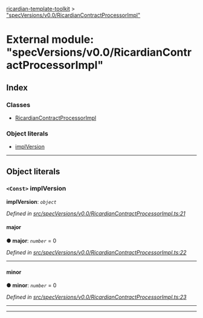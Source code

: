 [ricardian-template-toolkit](../README.md) > ["specVersions/v0.0/RicardianContractProcessorImpl"](../modules/_specversions_v0_0_ricardiancontractprocessorimpl_.md)

# External module: "specVersions/v0.0/RicardianContractProcessorImpl"

## Index

### Classes

* [RicardianContractProcessorImpl](../classes/_specversions_v0_0_ricardiancontractprocessorimpl_.ricardiancontractprocessorimpl.md)

### Object literals

* [implVersion](_specversions_v0_0_ricardiancontractprocessorimpl_.md#implversion)

---

## Object literals

<a id="implversion"></a>

### `<Const>` implVersion

**implVersion**: *`object`*

*Defined in [src/specVersions/v0.0/RicardianContractProcessorImpl.ts:21](https://github.com/EOSIO/ricardian-template-toolkit/blob/c1cccb0/src/specVersions/v0.0/RicardianContractProcessorImpl.ts#L21)*

<a id="implversion.major"></a>

####  major

**● major**: *`number`* = 0

*Defined in [src/specVersions/v0.0/RicardianContractProcessorImpl.ts:22](https://github.com/EOSIO/ricardian-template-toolkit/blob/c1cccb0/src/specVersions/v0.0/RicardianContractProcessorImpl.ts#L22)*

___
<a id="implversion.minor"></a>

####  minor

**● minor**: *`number`* = 0

*Defined in [src/specVersions/v0.0/RicardianContractProcessorImpl.ts:23](https://github.com/EOSIO/ricardian-template-toolkit/blob/c1cccb0/src/specVersions/v0.0/RicardianContractProcessorImpl.ts#L23)*

___

___

